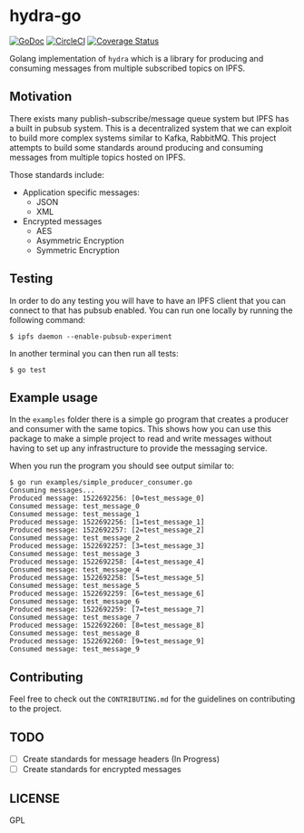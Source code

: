 # hydra-go

[![GoDoc](https://godoc.org/github.com/halonproject/hydra-go?status.svg)](https://godoc.org/github.com/halonproject/hydra-go)
[![CircleCI](https://circleci.com/gh/HalonProject/hydra-go.svg?style=svg)](https://circleci.com/gh/HalonProject/hydra-go)
[![Coverage Status](https://coveralls.io/repos/github/HalonProject/hydra-go/badge.svg)](https://coveralls.io/github/HalonProject/hydra-go)

Golang implementation of `hydra` which is a library for producing and consuming
messages from multiple subscribed topics on IPFS.

## Motivation

There exists many publish-subscribe/message queue system but IPFS has a built in
pubsub system. This is a decentralized system that we can exploit to build more
complex systems similar to Kafka, RabbitMQ. This project attempts to build some
standards around producing and consuming messages from multiple topics hosted on IPFS.

Those standards include:

- Application specific messages:
  - JSON
  - XML
- Encrypted messages
  - AES
  - Asymmetric Encryption
  - Symmetric Encryption

## Testing

In order to do any testing you will have to have an IPFS client that you can
connect to that has pubsub enabled. You can run one locally by running the following
command:

```
$ ipfs daemon --enable-pubsub-experiment
```

In another terminal you can then run all tests:

```
$ go test
```

## Example usage

In the `examples` folder there is a simple go program that creates a producer and
consumer with the same topics. This shows how you can use this package to make a
simple project to read and write messages without having to set up any infrastructure
to provide the messaging service.

When you run the program you should see output similar to:

```
$ go run examples/simple_producer_consumer.go
Consuming messages...
Produced message: 1522692256: [0=test_message_0]
Consumed message: test_message_0
Consumed message: test_message_1
Produced message: 1522692256: [1=test_message_1]
Produced message: 1522692257: [2=test_message_2]
Consumed message: test_message_2
Produced message: 1522692257: [3=test_message_3]
Consumed message: test_message_3
Produced message: 1522692258: [4=test_message_4]
Consumed message: test_message_4
Produced message: 1522692258: [5=test_message_5]
Consumed message: test_message_5
Produced message: 1522692259: [6=test_message_6]
Consumed message: test_message_6
Produced message: 1522692259: [7=test_message_7]
Consumed message: test_message_7
Produced message: 1522692260: [8=test_message_8]
Consumed message: test_message_8
Produced message: 1522692260: [9=test_message_9]
Consumed message: test_message_9
```

## Contributing

Feel free to check out the `CONTRIBUTING.md` for the guidelines on contributing
to the project.  

## TODO

- [ ] Create standards for message headers (In Progress)
- [ ] Create standards for encrypted messages

## LICENSE

GPL
